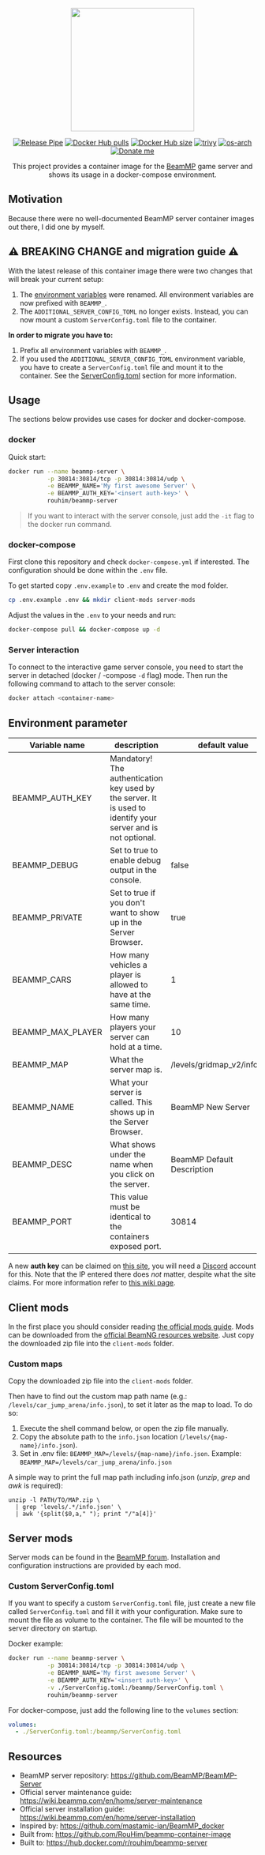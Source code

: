 <p align="center">
  <img src="https://raw.githubusercontent.com/RouHim/beammp-container-image/main/logo.svg" width="250">
</p>

<p align="center">
    <a href="https://github.com/RouHim/beammp-container-image/actions/workflows/beammp_release.yml"><img src="https://github.com/RouHim/beammp-container-image/actions/workflows/beammp_release.yml/badge.svg?branch=main" alt="Release Pipe"></a>
    <a href="https://hub.docker.com/r/rouhim/beammp-server"><img src="https://img.shields.io/docker/pulls/rouhim/beammp-server.svg" alt="Docker Hub pulls"></a>
    <a href="https://hub.docker.com/r/rouhim/beammp-server"><img src="https://img.shields.io/docker/image-size/rouhim/beammp-server" alt="Docker Hub size"></a>
    <a href="https://github.com/aquasecurity/trivy"><img src="https://img.shields.io/badge/trivy-protected-blue" alt="trivy"></a>
    <a href="https://hub.docker.com/r/rouhim/beammp-server/tags"><img src="https://img.shields.io/badge/ARCH-amd64_arm64-blueviolet" alt="os-arch"></a>
    <a href="https://buymeacoffee.com/rouhim"><img alt="Donate me" src="https://img.shields.io/badge/-buy_me_a%C2%A0coffee-gray?logo=buy-me-a-coffee"></a>
</p>

<p align="center">
    This project provides a container image for the <a href="https://beammp.com">BeamMP</a> 
    game server and shows its usage in a docker-compose environment.
</p>

## Motivation

Because there were no well-documented BeamMP server container images out there, I did one by myself.

## ⚠️ BREAKING CHANGE and migration guide ⚠️

With the latest release of this container image there were two changes that will break your current setup:

1) The [environment variables](#environment-parameter) were renamed. All environment variables are now prefixed
   with `BEAMMP_`.
2) The `ADDITIONAL_SERVER_CONFIG_TOML` no longer exists. Instead, you can now mount a custom `ServerConfig.toml` file
   to the container.

**In order to migrate you have to:**

1) Prefix all environment variables with `BEAMMP_`.
2) If you used the `ADDITIONAL_SERVER_CONFIG_TOML` environment variable, you have to create a `ServerConfig.toml` file
   and mount it to the container. See the [ServerConfig.toml](#custom-serverconfigtoml) section for more information.

## Usage

The sections below provides use cases for docker and docker-compose.

### docker

Quick start:

```bash
docker run --name beammp-server \
           -p 30814:30814/tcp -p 30814:30814/udp \
           -e BEAMMP_NAME='My first awesome Server' \
           -e BEAMMP_AUTH_KEY='<insert auth-key>' \
           rouhim/beammp-server
```

> If you want to interact with the server console, just add the `-it` flag to the docker run command.

### docker-compose

First clone this repository and check `docker-compose.yml` if interested. The configuration should be done within
the `.env` file.

To get started copy `.env.example` to `.env` and create the mod folder.

```bash
cp .env.example .env && mkdir client-mods server-mods
```

Adjust the values in the `.env` to your needs and run:

```bash
docker-compose pull && docker-compose up -d

```

### Server interaction

To connect to the interactive game server console, you need to start the server in detached (docker / -compose `-d`
flag) mode.
Then run the following command to attach to the server console:

```bash
docker attach <container-name>
```

## Environment parameter

| Variable name     | description                                                                                                   | default value                |
|-------------------|---------------------------------------------------------------------------------------------------------------|------------------------------|
| BEAMMP_AUTH_KEY   | Mandatory! The authentication key used by the server. It is used to identify your server and is not optional. | <empty>                      |
| BEAMMP_DEBUG      | Set to true to enable debug output in the console.                                                            | false                        |
| BEAMMP_PRIVATE    | Set to true if you don't want to show up in the Server Browser.                                               | true                         |
| BEAMMP_CARS       | How many vehicles a player is allowed to have at the same time.                                               | 1                            |
| BEAMMP_MAX_PLAYER | How many players your server can hold at a time.                                                              | 10                           |
| BEAMMP_MAP        | What the server map is.                                                                                       | /levels/gridmap_v2/info.json |
| BEAMMP_NAME       | What your server is called. This shows up in the Server Browser.                                              | BeamMP New Server            |
| BEAMMP_DESC       | What shows under the name when you click on the server.                                                       | BeamMP Default Description   |
| BEAMMP_PORT       | This value must be identical to the containers exposed port.                                                  | 30814                        |

A new **auth key** can be claimed on [this site](https://beammp.com/k/dashboard), you will need
a [Discord](https://discord.com) account for this. Note that the IP entered there does *not* matter, despite what the
site claims. For more information refer
to [this wiki page](https://wiki.beammp.com/en/home/server-installation#h-2-obtaining-an-authentication-key).

## Client mods

In the first place you should consider
reading [the official mods guide](https://wiki.beammp.com/en/home/server-installation#how-to-add-mods-to-your-server).
Mods can be downloaded from the [official BeamNG resources website](https://www.beamng.com/resources/). Just copy the
downloaded zip file into the `client-mods` folder.

### Custom maps

Copy the downloaded zip file into the `client-mods` folder.

Then have to find out the custom map path name (e.g.: `/levels/car_jump_arena/info.json`), to set it later as the map to
load. To do so:

1. Execute the shell command below, or open the zip file manually.
2. Copy the absolute path to the `info.json` location (`/levels/{map-name}/info.json`).
3. Set in .env file: `BEAMMP_MAP=/levels/{map-name}/info.json`. Example: `BEAMMP_MAP=/levels/car_jump_arena/info.json`

A simple way to print the full map path including info.json (_unzip_, _grep_ and _awk_ is required):

```shell
unzip -l PATH/TO/MAP.zip \
  | grep 'levels/.*/info.json' \
  | awk '{split($0,a," "); print "/"a[4]}'
```

## Server mods

Server mods can be found in the [BeamMP forum](https://forum.beammp.com/c/resource-plugin-area/server-resources).
Installation and configuration instructions are provided by each mod.

### Custom ServerConfig.toml

If you want to specify a custom `ServerConfig.toml` file, just create a new file called `ServerConfig.toml` and fill it
with your configuration. Make sure to mount the file as volume to the container. The file will be mounted to the server
directory on startup.

Docker example:

```bash
docker run --name beammp-server \
           -p 30814:30814/tcp -p 30814:30814/udp \
           -e BEAMMP_NAME='My first awesome Server' \
           -e BEAMMP_AUTH_KEY='<insert auth-key>' \
           -v ./ServerConfig.toml:/beammp/ServerConfig.toml \
           rouhim/beammp-server
```

For docker-compose, just add the following line to the `volumes` section:

```yaml
volumes:
  - ./ServerConfig.toml:/beammp/ServerConfig.toml
```

## Resources

- BeamMP server repository: https://github.com/BeamMP/BeamMP-Server
- Official server maintenance guide: https://wiki.beammp.com/en/home/server-maintenance
- Official server installation guide: https://wiki.beammp.com/en/home/server-installation
- Inspired by: https://github.com/mastamic-ian/BeamMP_docker
- Built from: https://github.com/RouHim/beammp-container-image
- Built to: https://hub.docker.com/r/rouhim/beammp-server
